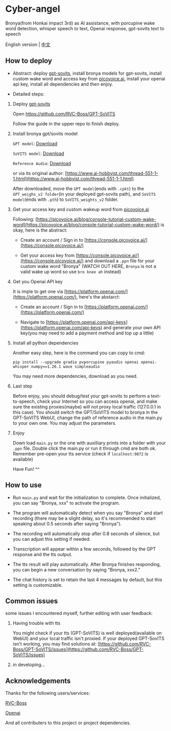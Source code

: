 # Cyber-angel

Bronya(from Honkai impact 3rd) as AI assistance, with porcupine wake word detection, whisper speech to text, Openai response, gpt-sovits text to speech

English version | [中文](https://github.com/Drigrow/cyber-angel/blob/main/README-CN.md)

## How to deploy
* Abstract: deploy [gpt-sovits](https://github.com/RVC-Boss/GPT-SoVITS), install bronya models for gpt-sovits, install custom wake word and access key from [picovoice.ai](https://console.picovoice.ai/), install your openai api key, install all dependencies and then enjoy.

* Detailed steps:
1. Deploy [gpt-sovits](https://github.com/RVC-Boss/GPT-SoVITS)

   Open https://github.com/RVC-Boss/GPT-SoVITS
   
   Follow the guide in the upper repo to finish deploy.
   
3. Install bronya gpt/sovits model
   
   `GPT model`: [Download](https://img.0071126.xyz/bronya-e10.ckpt)
   
   `SoVITS model`: [Download](https://img.0071126.xyz/bronya_e10_s320.pth)
   
   `Reference Audio`: [Download](https://img.0071126.xyz/%E5%97%AF...%E5%95%8A%EF%BC%81%E5%86%8D%E8%83%A1%E9%97%B9%E7%9A%84%E8%AF%9D%EF%BC%8C%E4%B8%8B%E6%AC%A1%E6%88%91%E5%B0%B1%E4%B8%8D%E7%BB%99%E4%BD%A0%E5%8D%87%E7%BA%A7%E7%B3%BB%E7%BB%9F%E4%BA%86%E5%93%A6%E3%80%82.wav)

   or via its original author: [https://www.ai-hobbyist.com/thread-551-1-1.html](https://www.ai-hobbyist.com/thread-551-1-1.html)

   After downloaded, move the `GPT model`(ends with `.cpkt`) to the `GPT_weighs_v2 folder`(in your deployed gpt-sovits path), and `SoVITS model`(ends with `.pth`) to `SoVITS_weights_v2` folder.
   
3. Get your access key and custom wakeup word from [picovoice.ai](https://console.picovoice.ai/)

   Following: [https://picovoice.ai/blog/console-tutorial-custom-wake-word](https://picovoice.ai/blog/console-tutorial-custom-wake-word/) is okay, here is the abstract:

   * Create an account / Sign in to [https://console.picovoice.ai/](https://console.picovoice.ai/)
   
   * Get your access key from [https://console.picovoice.ai/](https://console.picovoice.ai/) and download a `.ppn` file for your custom wake word "Bronya" (WATCH OUT HERE, `Bronya` is not a valid wake up word so use `bro knee ah` instead)
  
4. Get you Openai API key

   It is imple to get one via [https://platform.openai.com/](https://platform.openai.com/), here's the abstarct:

   * Create an account / Sign in to [https://platform.openai.com/](https://platform.openai.com/)

   * Navigate to [https://platform.openai.com/api-keys](https://platform.openai.com/api-keys) and generate your own API key(you may need to add a payment method and top up a little)

5. Install all python dependencies

   Another easy step, here is the command you can copy to cmd:

   `pip install --upgrade gradio pvporcupine pyaudio openai openai-whisper numpy==1.26.1 wave simpleaudio`

   You may need more dependencies, download as you need.

6. Last step

   Before enjoy, you should debug/test your gpt-sovits to perform a text-to-speech, check your Internet so you can access openai, and make sure the existing proxies(maybe) will not proxy local traffic (127.0.0.1 in this case). You should switch the GPT/SoVITS model to bronya in the GPT-SoVITS WebUI, change the path of reference audio in  the main.py to your own one. You may adjust the parameters.

7. Enjoy

   Down load `main.py` or the one with auxilliary prints into a folder with your `.ppn` file. Double click the main.py or run it through cmd are both ok. Remember pre-open your tts service (check if  `localhost:9872` is available)

   Have Fun! ^^

## How to use

* Run `main.py` and wait for the initialization to complete. Once initialized, you can say "Bronya, xxx" to activate the program. 

* The program will automatically detect when you say "Bronya" and start recording (there may be a slight delay, so it's recommended to start speaking about 0.5 seconds after saying "Bronya"). 

* The recording will automatically stop after 0.8 seconds of silence, but you can adjust this setting if needed.

* Transcription will appear within a few seconds, followed by the GPT response and the tts output. 

* The tts result will play automatically. After Bronya finishes responding, you can begin a new conversation by saying "Bronya, xxx2." 

* The chat history is set to retain the last 4 messages by default, but this setting is customizable.


## Common issues

some issues I encountered myself, further editing with user feedback:

1. Having trouble with tts

   You might check if your tts (GPT-SoVITS) is well deployed(available on WebUI) and your local traffic isn't proxied. If your deployed GPT-SovITS isn't working, you may find solutions at: [https://github.com/RVC-Boss/GPT-SoVITS/issues](https://github.com/RVC-Boss/GPT-SoVITS/issues)

2. in developing...

## Acknowledgements

Thanks for the following users/services:

[RVC-Boss](https://github.com/RVC-Boss)

[Openai](https://openai.com/)

And all contributers to this project or project dependencies.
